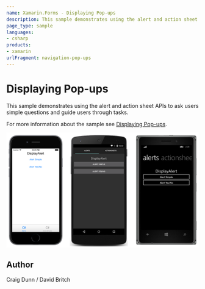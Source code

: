 ```yaml
---
name: Xamarin.Forms - Displaying Pop-ups
description: This sample demonstrates using the alert and action sheet APIs to ask users simple questions and guide users through tasks.
page_type: sample
languages:
- csharp
products:
- xamarin
urlFragment: navigation-pop-ups
---
```

# Displaying Pop-ups

This sample demonstrates using the alert and action sheet APIs to ask users simple questions and guide users through tasks.

For more information about the sample see [Displaying Pop-ups](http://developer.xamarin.com/guides/cross-platform/xamarin-forms/user-interface/navigation/pop-ups/).

![Displaying Pop-ups application screenshot](Screenshots/01All.png "Displaying Pop-ups application screenshot")

## Author

Craig Dunn / David Britch
